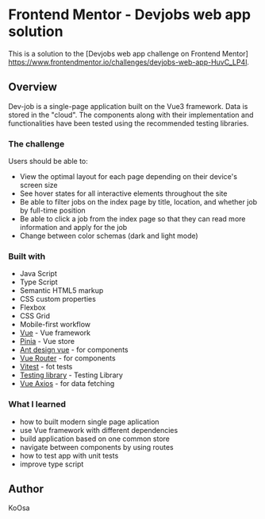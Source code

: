 # Frontend Mentor - Devjobs web app solution

This is a solution to the [Devjobs web app challenge on Frontend Mentor]
<https://www.frontendmentor.io/challenges/devjobs-web-app-HuvC_LP4l>.

## Overview

Dev-job is a single-page application built on the Vue3 framework. Data is stored in the "cloud".
The components along with their implementation and functionalities have been tested using the recommended testing libraries.

### The challenge

Users should be able to:

- View the optimal layout for each page depending on their device's screen size
- See hover states for all interactive elements throughout the site
- Be able to filter jobs on the index page by title, location, and whether job by full-time position
- Be able to click a job from the index page so that they can read more information and apply for the job
- Change between color schemas (dark and light mode)

### Built with

- Java Script
- Type Script
- Semantic HTML5 markup
- CSS custom properties
- Flexbox
- CSS Grid
- Mobile-first workflow
- [Vue](https://vuejs.org/) - Vue framework
- [Pinia](https://pinia.vuejs.org/) - Vue store
- [Ant design vue](https://antdv.com/components/overview) - for components
- [Vue Router](https://router.vuejs.org/) - for components
- [Vitest](https://vitest.dev/) - fot tests
- [Testing library](https://testing-library.com/) - Testing Library
- [Vue Axios](https://www.npmjs.com/package/vue-axios) - for data fetching

### What I learned

- how to built modern single page aplication
- use Vue framework with different dependencies
- build application based on one common store
- navigate between components by using routes
- how to test app with unit tests
- improve type script

## Author

KoOsa
